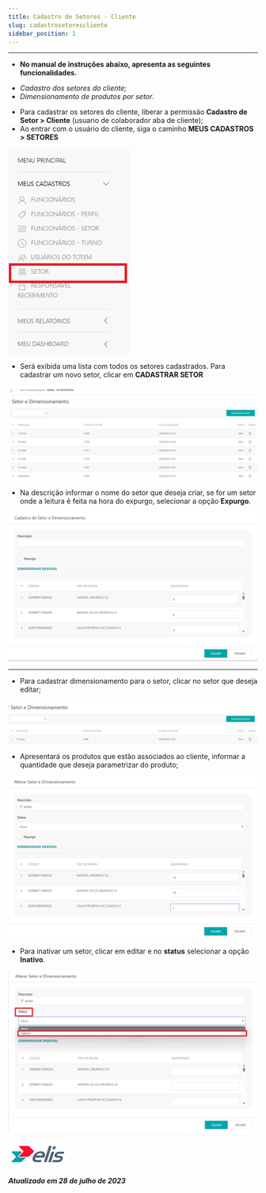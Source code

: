 ```yaml
---
title: Cadastro de Setores - Cliente
slug: cadastrosetorescliente
sidebar_position: 1
---
```

---
* **No manual de instruções abaixo, apresenta as seguintes funcionalidades.**
- *Cadastro dos setores do cliente;*
- *Dimensionamento de produtos por setor*.

* Para cadastrar os setores do cliente, liberar a permissão **Cadastro de Setor > Cliente** (usuario de colaborador aba de cliente);
* Ao entrar com o usuário do cliente, siga o caminho **MEUS CADASTROS > SETORES**

![Alt text](image-3.png)

* Será exibida uma lista com todos os setores cadastrados. Para cadastrar um novo setor, clicar em **CADASTRAR SETOR** 

![Alt text](image-4.png)

* Na descrição informar o nome do setor que deseja criar, se for um setor onde a leitura é feita na hora do expurgo, selecionar a opção **Expurgo**.

![Alt text](image-5.png)

---

* Para cadastrar dimensionamento para o setor, clicar no setor que deseja editar;

![Alt text](image-6.png)

*  Apresentará os produtos que estão associados ao cliente, informar a quantidade que deseja parametrizar do produto;

![Alt text](image-7.png)

* Para inativar um setor, clicar em editar e no **status** selecionar a opção **Inativo**.

![Alt text](image-8.png)

![Alt text](<../../MyElis - Planta/Login e Acesso/image-7.png>)

***Atualizado em 28 de julho de 2023***